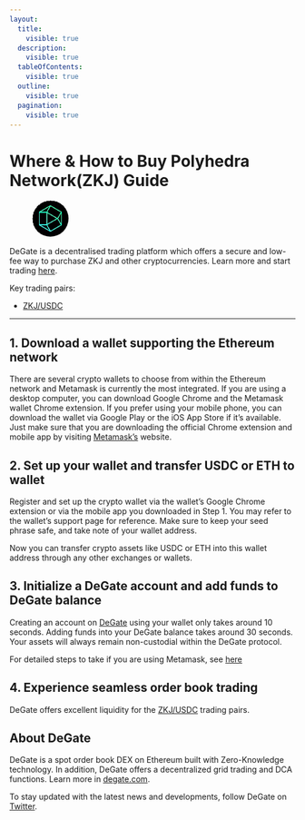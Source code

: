 ```yaml
---
layout:
  title:
    visible: true
  description:
    visible: true
  tableOfContents:
    visible: true
  outline:
    visible: true
  pagination:
    visible: true
---
```


# Where & How to Buy Polyhedra Network(ZKJ) Guide

<figure><img src="../.gitbook/assets/zk_0xc71b5f631354be6853efe9c3ab6b9590f8302e811723702803603.jpg" alt="ZKJ" width="64" style="border-radius: 50%;"><figcaption></figcaption></figure>

DeGate is a decentralised trading platform which offers a secure and low-fee way to purchase ZKJ and other cryptocurrencies. Learn more and start trading [here](https://app.degate.com/trade/USDC/0xc71b5f631354be6853efe9c3ab6b9590f8302e81?utm_source=howtobuy).&#x20;

Key trading pairs:

* [ZKJ/USDC](https://app.degate.com/trade/USDC/0xc71b5f631354be6853efe9c3ab6b9590f8302e81?utm_source=howtobuy)

***

## 1. Download a wallet supporting the Ethereum network

There are several crypto wallets to choose from within the Ethereum network and Metamask is currently the most integrated. If you are using a desktop computer, you can download Google Chrome and the Metamask wallet Chrome extension. If you prefer using your mobile phone, you can download the wallet via Google Play or the iOS App Store if it’s available. Just make sure that you are downloading the official Chrome extension and mobile app by visiting [Metamask’s](https://metamask.io/) website.

## 2. Set up your wallet and transfer USDC or ETH to wallet

Register and set up the crypto wallet via the wallet’s Google Chrome extension or via the mobile app you downloaded in Step 1. You may refer to the wallet’s support page for reference. Make sure to keep your seed phrase safe, and take note of your wallet address.&#x20;

Now you can transfer crypto assets like USDC or ETH into this wallet address through any other exchanges or wallets.

## 3. Initialize a DeGate account and add funds to DeGate balance

Creating an account on [DeGate](https://app.degate.com/?utm_source=ZKJ_howtobuy) using your wallet only takes around 10 seconds. Adding funds into your DeGate balance takes around 30 seconds. Your assets will always remain non-custodial within the DeGate protocol.

For detailed steps to take if you are using Metamask, see [here](https://docs.degate.com/v/product_en/main-features/wallet-connectivity/metamask)

## 4. Experience seamless order book trading

DeGate offers excellent liquidity for the [ZKJ/USDC](https://app.degate.com/trade/USDC/0xc71b5f631354be6853efe9c3ab6b9590f8302e81?utm_source=howtobuy) trading pairs.&#x20;

## About DeGate

DeGate is a spot order book DEX on Ethereum built with Zero-Knowledge technology. In addition, DeGate offers a decentralized grid trading and DCA functions. Learn more in [degate.com](https://degate.com/?utm_source=ZKJ_howtobuy).

To stay updated with the latest news and developments, follow DeGate on [Twitter](https://twitter.com/degatedex).
